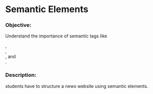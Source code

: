 # Semantic Elements

### Objective:
Understand the importance of semantic tags like <article>, <section>, <nav>, and <aside>.

### Description: 
students have to structure a news website using semantic elements.